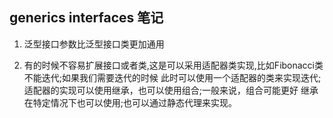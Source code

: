 ## generics interfaces 笔记

1. 泛型接口参数比泛型接口类更加通用

2. 有的时候不容易扩展接口或者类,这是可以采用适配器类实现,比如Fibonacci类不能迭代;如果我们需要迭代的时候
    此时可以使用一个适配器的类来实现迭代; 适配器的实现可以使用继承，也可以使用组合;一般来说，组合可能更好
    继承在特定情况下也可以使用;也可以通过静态代理来实现。